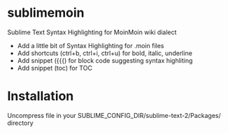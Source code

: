 # sublimemoin
Sublime Text Syntax Highlighting for MoinMoin wiki dialect

* Add a little bit of Syntax Highlighting for .moin files
* Add shortcuts (ctrl+b, ctrl+i, ctrl+u) for bold, italic, underline 
* Add snippet ({{{) for block code suggesting syntax highliting
* Add snippet (toc) for TOC


# Installation
Uncompress file in your SUBLIME_CONFIG_DIR/sublime-text-2/Packages/ directory


  
